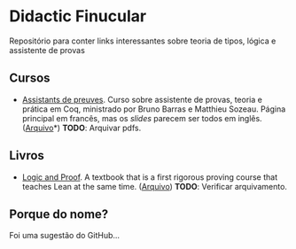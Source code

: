 # Didactic Finucular
Repositório para conter links interessantes sobre teoria de tipos, lógica e assistente de provas

## Cursos
* [Assistants de preuves](https://wikimpri.dptinfo.ens-cachan.fr/doku.php?id=cours:c-2-7-2).
Curso sobre assistente de provas, teoria e prática em Coq, ministrado por Bruno Barras e Matthieu Sozeau. Página principal em francês, mas os *slides* parecem ser todos em inglês. ([Arquivo](https://web.archive.org/web/20220607115252/https://wikimpri.dptinfo.ens-cachan.fr/doku.php?id=cours%3Ac-2-7-2)*)
**TODO**: Arquivar pdfs.

## Livros
* [Logic and Proof](https://leanprover.github.io/logic_and_proof/).
A textbook that is a first rigorous proving course that teaches Lean at the same time. ([Arquivo]())
**TODO**: Verificar arquivamento.

## Porque do nome?
Foi uma sugestão do GitHub...
